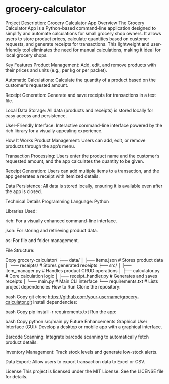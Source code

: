 # grocery-calculator
Project Description: Grocery Calculator App
Overview
The Grocery Calculator App is a Python-based command-line application designed to simplify and automate calculations for small grocery shop owners. It allows users to store product prices, calculate quantities based on customer requests, and generate receipts for transactions. This lightweight and user-friendly tool eliminates the need for manual calculations, making it ideal for local grocery shops.

Key Features
Product Management: Add, edit, and remove products with their prices and units (e.g., per kg or per packet).

Automatic Calculations: Calculate the quantity of a product based on the customer’s requested amount.

Receipt Generation: Generate and save receipts for transactions in a text file.

Local Data Storage: All data (products and receipts) is stored locally for easy access and persistence.

User-Friendly Interface: Interactive command-line interface powered by the rich library for a visually appealing experience.

How It Works
Product Management: Users can add, edit, or remove products through the app’s menu.

Transaction Processing: Users enter the product name and the customer’s requested amount, and the app calculates the quantity to be given.

Receipt Generation: Users can add multiple items to a transaction, and the app generates a receipt with itemized details.

Data Persistence: All data is stored locally, ensuring it is available even after the app is closed.

Technical Details
Programming Language: Python

Libraries Used:

rich: For a visually enhanced command-line interface.

json: For storing and retrieving product data.

os: For file and folder management.

File Structure:

Copy
grocery-calculator/
├── data/
│   ├── items.json         # Stores product data
│   └── receipts/          # Stores generated receipts
├── src/
│   ├── item_manager.py    # Handles product CRUD operations
│   ├── calculator.py      # Core calculation logic
│   ├── receipt_handler.py # Generates and saves receipts
│   └── main.py            # Main CLI interface
└── requirements.txt       # Lists project dependencies
How to Run
Clone the repository:

bash
Copy
git clone https://github.com/your-username/grocery-calculator.git
Install dependencies:

bash
Copy
pip install -r requirements.txt
Run the app:

bash
Copy
python src/main.py
Future Enhancements
Graphical User Interface (GUI): Develop a desktop or mobile app with a graphical interface.

Barcode Scanning: Integrate barcode scanning to automatically fetch product details.

Inventory Management: Track stock levels and generate low-stock alerts.

Data Export: Allow users to export transaction data to Excel or CSV.

License
This project is licensed under the MIT License. See the LICENSE file for details.


